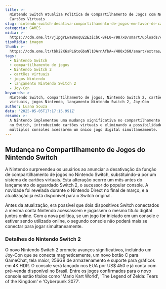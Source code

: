 ```yaml
---
title: >-
  Nintendo Switch Atualiza Política de Compartilhamento de Jogos com Novos
  Cartões Virtuais
slug: nintendo-switch-desativa-compartilhamento-de-jogos-em-favor-de-cartes-virtuais
categoria: GAMES
midia: >-
  https://cdn.ome.lt/vjIpgrLwaBnoqUZ2E3iCbC-BFL0=/987x0/smart/uploads/conteudo/fotos/OMELETE_CAPA_-_2025-05-05T135138.676.png
tipoMidia: imagem
thumb: >-
  https://cdn.ome.lt/tbki2K6sPLGtoGbaNl1DArnAfbA=/480x360/smart/extras/conteudos/omelete_THUMB_-_2025-05-05T135147.697.png
tags:
  - Nintendo Switch
  - compartilhamento de jogos
  - Nintendo Switch 2
  - cartões virtuais
  - jogos Nintendo
  - lançamento Nintendo Switch 2
  - Joy-Con
keywords: >-
  Nintendo Switch, compartilhamento de jogos, Nintendo Switch 2, cartões
  virtuais, jogos Nintendo, lançamento Nintendo Switch 2, Joy-Con
author: Luana Souza
data: '2025-05-05T17:17:15.991Z'
resumo: >-
  A Nintendo implementou uma mudança significativa no compartilhamento de jogos
  no Switch, introduzindo cartões virtuais e eliminando a possibilidade de
  múltiplos consoles acessarem um único jogo digital simultaneamente.
---
```


## Mudança no Compartilhamento de Jogos do Nintendo Switch

A Nintendo surpreendeu os usuários ao anunciar a desativação da função de compartilhamento de jogos no Nintendo Switch, substituindo-a por um sistema de cartões virtuais. Esta alteração ocorre um mês antes do lançamento do aguardado Switch 2, o sucessor do popular console. A novidade foi revelada durante o Nintendo Direct no final de março, e a atualização já está disponível para o Switch original.

Antes da atualização, era possível que dois dispositivos Switch conectados à mesma conta Nintendo acessassem e jogassem o mesmo título digital juntos online. Com a nova política, se um jogo for iniciado em um console e estiver sendo utilizado online, o segundo console não poderá mais se conectar para jogar simultaneamente.

### Detalhes do Nintendo Switch 2

O novo Nintendo Switch 2 promete avanços significativos, incluindo um Joy-Con que se conecta magneticamente, um novo botão C para GameChat, tela maior, 256GB de armazenamento e suporte para gráficos em 4K HDR. O console será lançado nos EUA por US$ 450 e já conta com pré-venda disponível no Brasil. Entre os jogos confirmados para o novo console estão títulos como 'Mario Kart World', 'The Legend of Zelda: Tears of the Kingdom' e 'Cyberpunk 2077'.
